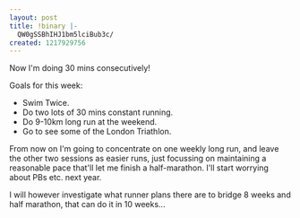 ```yaml
---
layout: post
title: !binary |-
  QW0gSSBhIHJ1bm5lciBub3c/
created: 1217929756
---
```

Now I'm doing 30 mins consecutively!

Goals for this week:<ul><li>Swim Twice.</li><li>Do two lots of 30 mins constant running.</li><li>Do 9-10km long run at the weekend.</li><li>Go to see some of the London Triathlon.</li></ul>
From now on I'm going to concentrate on one weekly long run, and leave the other two sessions as easier runs, just focussing on maintaining a reasonable pace that'll let me finish a half-marathon. I'll start worrying about PBs etc. next year.

I will however investigate what runner plans there are to bridge 8 weeks and half marathon, that can do it in 10 weeks...
